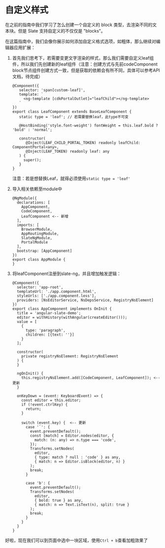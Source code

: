 # 自定义样式

在之前的指南中我们学习了怎么创建一个自定义的 block 类型，去渲染不同的文本块。但是 Slate 支持自定义的不仅仅是 "blocks"。

在这篇指南中，我们会像你展示如何添加自定义格式选项，如粗体，那么继续对编辑器应用扩展：

1. 首先我们思考下，若需要变更文字渲染的样式，那么我们需要自定义leaf组件，所以我们先创建新的leaf组件（注意：创建方式与先前codeComponent block节点组件创建方式一致，但是获取的依赖会有所不同，具体可以参考API文档，待完成）
   
    ```
    @Component({
       selector: 'span[custom-leaf]',
       template: `
         <ng-template [cdkPortalOutlet]="leafChild"></ng-template>
       `
    })
    export class LeafComponent extends BaseLeafComponent {
       static type = 'leaf'; // 若需要替换leaf，此type不可变
       
       @HostBinding('style.font-weight') fontWeight = this.leaf.bold ? 'bold' : 'normal';
       
       constructor(
          @Inject(LEAF_CHILD_PORTAL_TOKEN) readonly leafChild: ComponentPortal<any>,
          @Inject(LEAF_TOKEN) readonly leaf: any
       ) {
         super();
       }
    }
    ```
   注意：若是想替换Leaf，就得必须使用`static type = 'leaf'`

2. 导入相关依赖至module中
   ```
   @NgModule({
     declarations: [
       AppComponent,
       CodeComponent,
       LeafComponent <-- 新增
     ],
     imports: [
       BrowserModule,
       AppRoutingModule,
       SlateNgModule,
       PortalModule
     ],
     bootstrap: [AppComponent]
   })
   export class AppModule {
   }
   ```
3. 将leafComponent注册到slate-ng，并且增加触发逻辑：
   ```
   @Component({
     selector: 'app-root',
     templateUrl: './app.component.html',
     styleUrls: ['./app.component.less'],
     providers: [NsEditorService, NsDepsService, RegistryNsElement]
   })
   export class AppComponent implements OnInit {
     title = 'angular-slate-demo';
     editor = withHistory(withAngular(createEditor()));
     value = [
       {
         type: 'paragraph',
         children: [{text: ''}]
       }
     ];
   
     constructor(
       private registryNsElement: RegistryNsElement
     ) {
     }
   
     ngOnInit() {
       this.registryNsElement.add([CodeComponent, LeafComponent]); <-- 更新
     }
   
     onKeyDown = (event: KeyboardEvent) => {
       const editor = this.editor;
       if (!event.ctrlKey) {
         return;
       }
   
       switch (event.key) {  <-- 更新
         case '`': {
           event.preventDefault();
           const [match] = Editor.nodes(editor, {
             match: (n: any) => n.type === 'code',
           });
           Transforms.setNodes(
             editor,
             { type: match ? null : 'code' } as any,
             { match: n => Editor.isBlock(editor, n) }
           );
           break;
         }
   
         case 'b': {
           event.preventDefault();
           Transforms.setNodes(
             editor,
             { bold: true } as any,
             { match: n => Text.isText(n), split: true }
           );
           break;
         }
       }
     }
   }
   ```

好啦，现在我们可以到页面中选中一块区域，使用`Ctrl + b`查看加粗效果了
